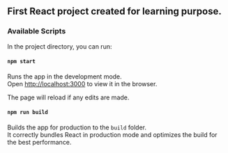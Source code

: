 
## First React project created for learning purpose. 

### Available Scripts

In the project directory, you can run:

#### `npm start`

Runs the app in the development mode.<br />
Open [http://localhost:3000](http://localhost:3000) to view it in the browser.

The page will reload if any edits are made.<br />

#### `npm run build`

Builds the app for production to the `build` folder.<br />
It correctly bundles React in production mode and optimizes the build for the best performance.
